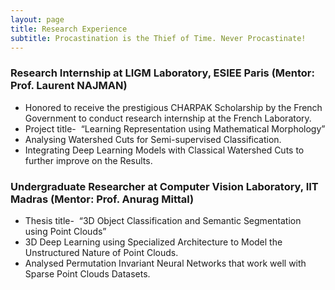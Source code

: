 ```yaml
---
layout: page
title: Research Experience
subtitle: Procastination is the Thief of Time. Never Procastinate! 
---
```


### Research Internship at LIGM Laboratory, ESIEE Paris (Mentor: Prof. Laurent NAJMAN)
- Honored to receive the prestigious CHARPAK Scholarship by the French Government to conduct research internship at the French Laboratory.  
- Project title- ​ “Learning Representation using Mathematical Morphology” 
- Analysing Watershed Cuts for Semi-supervised Classification. 
- Integrating Deep Learning Models with Classical Watershed Cuts to further improve on the Results. 


### Undergraduate Researcher at Computer Vision Laboratory, IIT Madras (Mentor: Prof. Anurag Mittal)
- Thesis title- ​ “3D Object Classification and Semantic Segmentation using Point Clouds” 
- 3D Deep Learning using Specialized Architecture to Model the Unstructured Nature of Point Clouds. 
- Analysed Permutation Invariant Neural Networks that work well with Sparse Point Clouds Datasets. 
